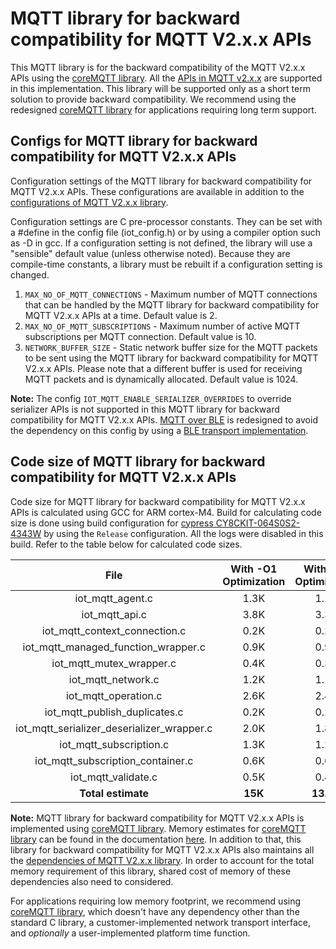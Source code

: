 # MQTT library for backward compatibility for MQTT V2.x.x APIs

This MQTT library is for the backward compatibility of the MQTT V2.x.x APIs using the [coreMQTT library](../../../coreMQTT/README.md). All the [APIs in MQTT v2.x.x](include/iot_mqtt.h) are supported in this implementation. This library will be supported only as a short term solution to provide backward compatibility. We recommend using the redesigned [coreMQTT library](../../../coreMQTT/README.md) for applications requiring long term support.


## Configs for MQTT library for backward compatibility for MQTT V2.x.x APIs

Configuration settings of the MQTT library for backward compatibility for MQTT V2.x.x APIs. These configurations are available in addition to the [configurations of MQTT V2.x.x library](https://docs.aws.amazon.com/freertos/latest/lib-ref/embedded-csdk/v4.0_beta_deprecated/lib-ref/c-sdk/mqtt/mqtt_config.html).

Configuration settings are C pre-processor constants. They can be set with a #define in the config file (iot_config.h) or by using a compiler option such as -D in gcc. If a configuration setting is not defined, the library will use a "sensible" default value (unless otherwise noted). Because they are compile-time constants, a library must be rebuilt if a configuration setting is changed.

1. `MAX_NO_OF_MQTT_CONNECTIONS` - Maximum number of MQTT connections that can be handled by the MQTT library for backward compatibility for MQTT V2.x.x APIs at a time. Default value is 2.
2. `MAX_NO_OF_MQTT_SUBSCRIPTIONS` - Maximum number of active MQTT subscriptions per MQTT connection. Default value is 10.
3. `NETWORK_BUFFER_SIZE` - Static network buffer size for the MQTT packets to be sent using the MQTT library for backward compatibility for MQTT V2.x.x APIs. Please note that a different buffer is used for receiving MQTT packets and is dynamically allocated. Default value is 1024.


**Note:** The config `IOT_MQTT_ENABLE_SERIALIZER_OVERRIDES` to override serializer APIs is not supported in this MQTT library for backward compatibility for MQTT V2.x.x APIs. [MQTT over BLE](https://docs.aws.amazon.com/freertos/latest/userguide/ble-demo.html#ble-demo-mqtt) is redesigned to avoid the dependency on this config by using a [BLE transport implementation](../ble/src/services/mqtt_ble/iot_ble_mqtt_transport.c).

## Code size of MQTT library for backward compatibility for MQTT V2.x.x APIs

Code size for MQTT library for backward compatibility for MQTT V2.x.x APIs is calculated using GCC for ARM cortex-M4. Build for calculating code size is done using build configuration for [cypress CY8CKIT-064S0S2-4343W](https://docs.aws.amazon.com/freertos/latest/userguide/getting_started_cypress_psoc64.html) by using the `Release` configuration. All the logs were disabled in this build. Refer to the table below for calculated code sizes.

| File | With -O1 Optimization | With -Os Optimization |
| :-: | :-: | :-: |
| iot_mqtt_agent.c | 1.3K | 1.1K |
| iot_mqtt_api.c | 3.8K | 3.3K |
| iot_mqtt_context_connection.c | 0.2K | 0.2K |
| iot_mqtt_managed_function_wrapper.c | 0.9K | 0.9K |
| iot_mqtt_mutex_wrapper.c | 0.4K | 0.3K |
| iot_mqtt_network.c | 1.2K | 1.1K |
| iot_mqtt_operation.c | 2.6K | 2.4K |
| iot_mqtt_publish_duplicates.c | 0.2K | 0.2K |
| iot_mqtt_serializer_deserializer_wrapper.c | 2.0K | 1.8K |
| iot_mqtt_subscription.c | 1.3K | 1.2K |
| iot_mqtt_subscription_container.c | 0.6K | 0.6K |
| iot_mqtt_validate.c | 0.5K | 0.4K |
| **Total estimate** | **15K** | **13.5K** |

**Note:** MQTT library for backward compatibility for MQTT V2.x.x APIs is implemented using [coreMQTT library](../../../coreMQTT/README.md). Memory estimates for [coreMQTT library](../../../coreMQTT/README.md) can be found in the documentation [here](https://freertos.org/mqtt/index.html). In addition to that, this library for backward compatibility for MQTT V2.x.x APIs also maintains all the [dependencies of MQTT V2.x.x library](https://docs.aws.amazon.com/freertos/latest/lib-ref/embedded-csdk/v4.0_beta_deprecated/lib-ref/c-sdk/mqtt/index.html#mqtt_dependencies). In order to account for the total memory requirement of this library, shared cost of memory of these dependencies also need to considered.

For applications requiring low memory footprint, we recommend using [coreMQTT library](../../../coreMQTT/README.md), which doesn't have any dependency other than the standard C library, a customer-implemented network transport interface, and *optionally* a user-implemented platform time function.
